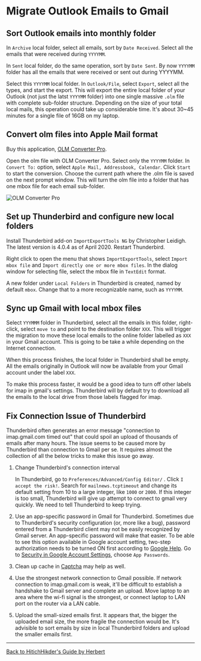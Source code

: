 # Migrate Outlook Emails to Gmail

## Sort Outlook emails into monthly folder

In `Archive` local folder, select all emails, sort by `Date Received`. Select all the emails that were received during `YYYYMM`. 

In `Sent` local folder, do the same operation, sort by `Date Sent`. By now `YYYYMM` folder has all the emails that were received or sent out during YYYYMM. 

Select this `YYYYMM` local folder. In `Outlook/File`, select `Export`, select all the types, and start the export. This will export the entire local folder of your Outlook (not just the latst `YYYYMM` folder)  into one single massive `.olm` file with complete sub-folder structure. Depending on the size of your total local mails, this operation could take up considerable time. It's about 30~45 minutes for a single file of 16GB on my laptop. 

## Convert olm files into Apple Mail format

Buy this application, [OLM Converter Pro](https://www.olmconverterpro.com/). 

Open the olm file with OLM Converter Pro. Select only the `YYYYMM` folder. In `Convert To:` option, select `Apple Mail, Addressbook, Calendar`. Click `Start` to start the conversion. Choose the current path where the .olm file is saved on the next prompt window. This will turn the olm file into a folder that has one mbox file for each email sub-folder. 

![OLM Converter Pro](https://galaxy-guide.s3-ap-northeast-1.amazonaws.com/convert_olm.png)

## Set up Thunderbird and configure new local folders

Install Thunderbird add-on `ImportExportTools NG` by Christopher Leidigh. The latest version is 4.0.4 as of April 2020. Restart Thunderbird.

Right click to open the menu that shows `ImportExportTools`, select `Import mbox file` and `Import directly one or more mbox files`. In the dialog window for selecting file, select the mbox file in `TextEdit` format. 

A new folder under `Local Folders` in Thunderbird is created, named by default `mbox`. Change that to a more recognizable name, such as `YYYYMM`. 

## Sync up Gmail with local mbox files

Select `YYYMMM` folder in Thunderbird, select all the emails in this folder, right-click, select `move to` and point to the destination folder `XXX`. This will trigger the migration to move these local emails to the online folder labelled as `XXX` in your Gmail account. This is going to be take a while depending on the Internet connection.

When this process finishes, the local folder in Thunderbird shall be empty. All the emails originally in Outlook will now be available from your Gmail account under the label `XXX`. 

To make this process faster, it would be a good idea to turn off other labels for imap in gmail's settings. Thunderbird will by default try to download all the emails to the local drive from those labels flagged for imap. 

## Fix Connection Issue of Thunderbird

Thunderbird often generates an error message "connection to imap.gmail.com timed out" that could spoil an upload of thousands of emails after many hours. The issue seems to be caused more by Thunderbird than connection to Gmail per se. It requires almost the collection of all the below tricks to make this issue go away. 

1. Change Thunderbird's connection interval

	In Thunderbird, go to `Preferences/Advanced/Config Editor/` . Click `I accept the risk!`. Search for `mailnews.tcptimeout` and change its default setting from 10 to a large integer, like `1000` or `2000`. If this integer is too small, Thunderbird will give up attempt to connect to gmail very quickly. We need to tell Thunderbird to keep trying.
	
2. Use an app-specific password in Gmail for Thunderbird. Sometimes due to Thunderbird's security configuration (or, more like a bug), password entered from a Thunderbird client may not be easily recognized by Gmail server. An app-specific password will make that easier. To be able to see this option available in Google account setting, two-step authorization needs to be turned ON first according to [Google Help](https://support.google.com/accounts/answer/185833?hl=en). Go to [Security in Google Account Settings](https://myaccount.google.com/security), choose `App Passwords`.

3. Clean up cache in [Captcha](https://accounts.google.com/DisplayUnlockCaptcha) may help as well.

4. Use the strongest network connection to Gmail possible. If network connection to imap.gmail.com is weak, it'll be difficult to establish a handshake to Gmail server and complete an upload. Move laptop to an area where the wi-fi signal is the strongest, or connect laptop to LAN port on the router via a LAN cable.

5. Upload the small-sized emails first. It appears that, the bigger the uploaded email size, the more fragile the connection would be. It's advisible to sort emails by size in local Thunderbird folders and upload the smaller emails first. 

***

[Back to HitichHikder's Guide by Herbert](README.md)